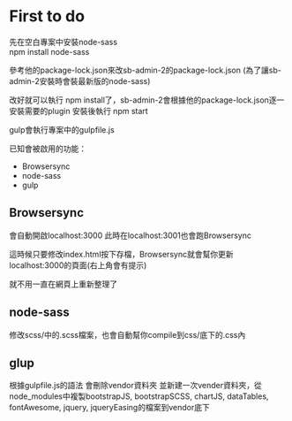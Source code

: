 
# **First to do** #

先在空白專案中安裝node-sass  
	npm install node-sass

參考他的package-lock.json來改sb-admin-2的package-lock.json
(為了讓sb-admin-2安裝時會裝最新版的node-sass)

改好就可以執行	npm install了，sb-admin-2會根據他的package-lock.json逐一安裝需要的plugin
安裝後執行	npm start

gulp會執行專案中的gulpfile.js

已知會被啟用的功能：
* Browsersync
* node-sass
* gulp

## Browsersync ##

會自動開啟localhost:3000
此時在localhost:3001也會跑Browsersync

這時候只要修改index.html按下存檔，Browsersync就會幫你更新localhost:3000的頁面(右上角會有提示)

就不用一直在網頁上重新整理了

## node-sass ##

修改scss/中的.scss檔案，也會自動幫你compile到css/底下的.css內


## glup ##

根據gulpfile.js的語法
會刪除vendor資料夾
並新建一次vender資料夾，從node_modules中複製bootstrapJS, bootstrapSCSS, chartJS, dataTables, fontAwesome, jquery, jqueryEasing的檔案到vendor底下


